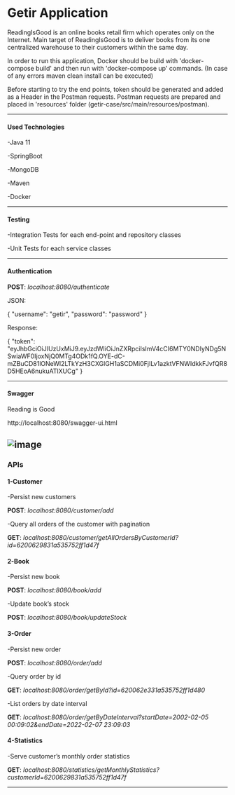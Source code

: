 # Getir Application

ReadingIsGood is an online books retail firm which operates only on the Internet. Main
target of ReadingIsGood is to deliver books from its one centralized warehouse to their
customers within the same day.

In order to run this application, Docker should be build with 'docker-compose build' and then run with 'docker-compose up' commands. (In case of any errors maven clean install can be executed)

Before starting to try the end points, token should be generated and added as a Header in the Postman requests.
Postman requests are prepared and placed in 'resources' folder (getir-case/src/main/resources/postman).

-------------------------------------

#### **Used Technologies**
-Java 11

-SpringBoot

-MongoDB

-Maven

-Docker

-------------------------------------

#### **Testing**
-Integration Tests for each end-point and repository classes

-Unit Tests for each service classes


-------------------------------------

#### **Authentication**

**POST**: *localhost:8080/authenticate*

JSON:

{
"username": "getir",
"password": "password"
}

Response:

{
"token": "eyJhbGciOiJIUzUxMiJ9.eyJzdWIiOiJnZXRpciIsImV4cCI6MTY0NDIyNDg5NSwiaWF0IjoxNjQ0MTg4ODk1fQ.OYE-dC-mZBuCD81lONeWl2LTkYzH3CXGlGH1aSCDMi0FjILv1azktVFNWIdkkFJvfQR8D5HEoA6nukuATlXUCg"
}


-------------------------------------

#### **Swagger**

Reading is Good

http://localhost:8080/swagger-ui.html

![image](https://github.com/cavlanece/getir-case/blob/master/swagger.PNG)
-------------------------------------

### **APIs**


#### **1-Customer**

-Persist new customers

**POST**: *localhost:8080/customer/add*

-Query all orders of the customer with pagination

**GET**: *localhost:8080/customer/getAllOrdersByCustomerId?id=6200629831a535752ff1d47f*


#### **2-Book**

-Persist new book

**POST**: *localhost:8080/book/add*

-Update book’s stock

**POST**: *localhost:8080/book/updateStock*


#### **3-Order**

-Persist new order

**POST**: *localhost:8080/order/add*

-Query order by id

**GET**: *localhost:8080/order/getById?id=620062e331a535752ff1d480*

-List orders by date interval

**GET**: *localhost:8080/order/getByDateInterval?startDate=2002-02-05 00:09:02&endDate=2022-02-07 23:09:03*


#### **4-Statistics**

-Serve customer’s monthly order statistics

**GET**: *localhost:8080/statistics/getMonthlyStatistics?customerId=6200629831a535752ff1d47f*


-------------------------------------
